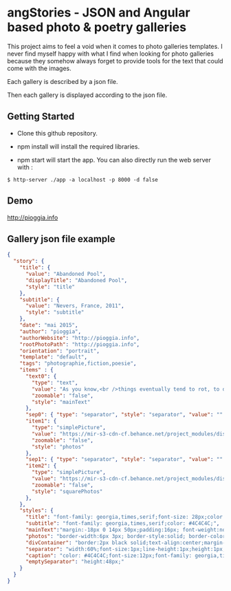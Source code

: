# angStories - JSON and Angular based photo & poetry galleries

This project aims to feel a void when it comes to photo galleries templates. I never find myself happy with
what I find when looking for photo galleries because they somehow always forget to provide tools for the text that could
come with the images.

Each gallery is described by a json file.

Then each gallery is displayed according to the json file.


## Getting Started

* Clone this github repository.

* npm install will install the required libraries.

* npm start will start the app. You can also directly run the web server with : 

```shell script
$ http-server ./app -a localhost -p 8000 -d false
```

## Demo

http://pioggia.info

## Gallery json file example

```json
{
  "story": {
    "title": {
      "value": "Abandoned Pool",
      "displayTitle": "Abandoned Pool",
      "style": "title"
    },
    "subtitle": {
      "value": "Nevers, France, 2011",
      "style": "subtitle"
    },
    "date": "mai 2015",
    "author": "pioggia",
    "authorWebsite": "http://pioggia.info",
    "rootPhotoPath": "http://pioggia.info",
    "orientation": "portrait",
    "template": "default",
    "tags": "photographie,fiction,poesie",
    "items" : {
      "text0": {
        "type": "text",
        "value": "As you know,<br />things eventually tend to rot, to dislocate.<br /><br />Will I rot, too, as soon as I am abandoned in this world...",
        "zoomable": "false",
        "style": "mainText"
      },
      "sep0": { "type": "separator", "style": "separator", "value": "" },
      "item1": {
        "type": "simplePicture",
        "value": "https://mir-s3-cdn-cf.behance.net/project_modules/disp/e7248516330616.5603a2d379399.jpg",
        "zoomable": "false",
        "style": "photos"
      },
      "sep1": { "type": "separator", "style": "separator", "value": "" },
      "item2": {
        "type": "simplePicture",
        "value": "https://mir-s3-cdn-cf.behance.net/project_modules/disp/172a6e16376566.5603a43d3c3b9.jpg",
        "zoomable": "false",
        "style": "squarePhotos"
      },
    },
    "styles": {
      "title": "font-family: georgia,times,serif;font-size: 28px;color: #4C4C4C;font-weight: normal;font-style: normal;line-height: 1.4em;",
      "subtitle": "font-family: georgia,times,serif;color: #4C4C4C;",
      "mainText":"margin:-18px 0 14px 50px;padding:16px; font-weight:normal; white-space: pre;color: #4C4C4C;font-size:12px;font-family:georgia,times,serif;text-align:left",
      "photos": "border-width:6px 3px; border-style:solid; border-color: black;width:600px;",
      "divContainer": "border:2px black solid;text-align:center;margin-top:55px;margin:auto;background:#EAEAEA;padding:12px;min-width:630px;max-width:700px;",
      "separator": "width:60%;font-size:1px;line-height:1px;height:1px;border-color:#A7A7A7;margin:22px auto;border-width:1px 0px 0px 0px;border-style:dotted;",
      "caption": "color: #4C4C4C;font-size:12px;font-family: georgia,times,serif;",
      "emptySeparator": "height:48px;"
    }
  }
}
```
